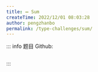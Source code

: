 ```yaml
---
title: ➖ Sum
createTime: 2022/12/01 08:03:28
author: pengzhanbo
permalink: /type-challenges/sum/
---
```


::: info 题目
Github: []()

```ts
```
:::
